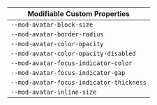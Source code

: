 | Modifiable Custom Properties |
| --- |
| `--mod-avatar-block-size` |
| `--mod-avatar-border-radius` |
| `--mod-avatar-color-opacity` |
| `--mod-avatar-color-opacity-disabled` |
| `--mod-avatar-focus-indicator-color` |
| `--mod-avatar-focus-indicator-gap` |
| `--mod-avatar-focus-indicator-thickness` |
| `--mod-avatar-inline-size` |